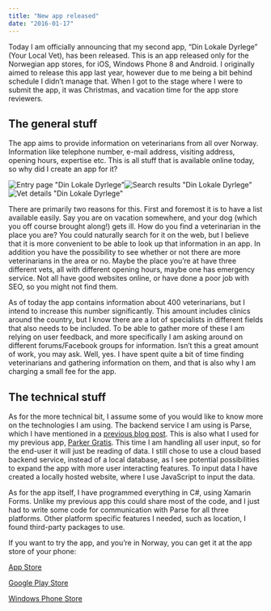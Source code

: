 ```yaml
---
title: "New app released"
date: "2016-01-17"
---
```


Today I am officially announcing that my second app, “Din Lokale Dyrlege” (Your Local Vet), has been released. This is an app released only for the Norwegian app stores, for iOS, Windows Phone 8 and Android. I originally aimed to release this app last year, however due to me being a bit behind schedule I didn’t manage that. When I got to the stage where I were to submit the app, it was Christmas, and vacation time for the app store reviewers.

## The general stuff

The app aims to provide information on veterinarians from all over Norway. Information like telephone number, e-mail address, visiting address, opening hours, expertise etc. This is all stuff that is available online today, so why did I create an app for it?

![Entry page "Din Lokale Dyrlege"](/images/0x0ss-169x300.jpg)![Search results "Din Lokale Dyrlege"](/images/0x0ss-1-169x300.jpg)![Vet details "Din Lokale Dyrlege"](/images/0x0ss-2-169x300.jpg)

There are primarily two reasons for this. First and foremost it is to have a list available easily. Say you are on vacation somewhere, and your dog (which you off course brought along!) gets ill. How do you find a veterinarian in the place you are? You could naturally search for it on the web, but I believe that it is more convenient to be able to look up that information in an app. In addition you have the possibility to see whether or not there are more veterinarians in the area or no. Maybe the place you’re at have three different vets, all with different opening hours, maybe one has emergency service. Not all have good websites online, or have done a poor job with SEO, so you might not find them.

As of today the app contains information about 400 veterinarians, but I intend to increase this number significantly. This amount includes clinics around the country, but I know there are a lot of specialists in different fields that also needs to be included. To be able to gather more of these I am relying on user feedback, and more specifically I am asking around on different forums/Facebook groups for information. Isn’t this a great amount of work, you may ask. Well, yes. I have spent quite a bit of time finding veterinarians and gathering information on them, and that is also why I am charging a small fee for the app.

## The technical stuff

As for the more technical bit, I assume some of you would like to know more on the technologies I am using. The backend service I am using is Parse, which I have mentioned in a [previous blog post](http://blog.leiflarsen.org/cloud-based-back-end-service). This is also what I used for my previous app, [Parker Gratis](http://blog.leiflarsen.org/released-my-first-ios-app). This time I am handling all user input, so for the end-user it will just be reading of data. I still chose to use a cloud based backend service, instead of a local database, as I see potential possibilities to expand the app with more user interacting features. To input data I have created a locally hosted website, where I use JavaScript to input the data.

As for the app itself, I have programmed everything in C#, using Xamarin Forms. Unlike my previous app this could share most of the code, and I just had to write some code for communication with Parse for all three platforms. Other platform specific features I needed, such as location, I found third-party packages to use.

If you want to try the app, and you’re in Norway, you can get it at the app store of your phone:

[App Store](https://itunes.apple.com/us/app/din-lokale-dyrlege/id982914308?l=nb&ls=1&mt=8)

[Google Play Store](https://play.google.com/store/apps/details?id=org.leiflarsen.thelocalvet)

[Windows Phone Store](https://www.microsoft.com/store/apps/9NBLGGH5K1S1)
